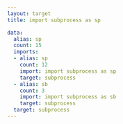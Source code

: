 ```yaml
---
layout: target
title: import subprocess as sp

data:
  alias: sp
  count: 15
  imports:
  - alias: sp
    count: 12
    import: import subprocess as sp
    target: subprocess
  - alias: sb
    count: 3
    import: import subprocess as sb
    target: subprocess
  target: subprocess
---
```

